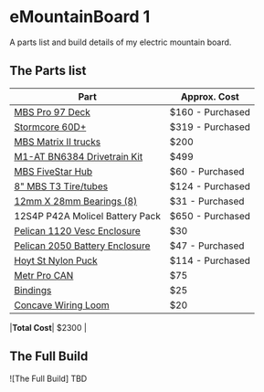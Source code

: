 # eMountainBoard 1
A parts list and build details of my electric mountain board.
## The Parts list
| Part  | Approx. Cost |
| ------------- | ------------- |
| [MBS Pro 97 Deck](https://www.mbs.com/parts/11405-mbs-pro-97-deck-dwii) | $160 - Purchased  |
| [Stormcore 60D+](https://lacroixboards.com/products/stormcore?variant=33698898509956) |$319 - Purchased |
| [MBS Matrix II trucks](https://www.mbs.com/parts/12203-mbs-metal-matrix-ii-truck-system)| $200  |
| [M1-AT BN6384 Drivetrain Kit ](https://boardnamics.com/product/dual-m1-at-drive-6384-motor-drivetrain/) | $499  |
| [MBS FiveStar Hub](https://www.mbs.com/parts/13212-mbs-fivestar-hub-1-black) | $60 - Purchased  |
| [8" MBS T3 Tire/tubes](https://www.mbs.com/parts/13136-8-mbs-roadie-tire-green-1) | $124 - Purchased  |
| [12mm X 28mm Bearings (8)](https://www.mbs.com/parts/13020-12mm-x-28mm-bearings-8-27gd9) | $31 - Purchased  |
| 12S4P P42A Molicel Battery Pack | $650 - Purchased |
| [Pelican 1120 Vesc Enclosure](https://www.amazon.com/Pelican-1120-Case-Foam-Black/dp/B0051QIBUE) | $30 |
| [Pelican 2050 Battery Enclosure](https://www.amazon.com/Waterproof-Case-Pelican-1050-Micro/dp/B001PYL1BM/ref=sr_1_3?dchild=1&keywords=1050%2Bpelican%2Bcase&qid=1611619848&s=electronics&sr=1-3&th=1) | $47 - Purchased |
| [Hoyt St Nylon Puck](https://www.hoytskate.com/collections/puck-rc/products/hoyt-st-nylon-puck-remote-control) | $114 - Purchased |
| [Metr Pro CAN](https://shop.metr.at/?product=metr-pro-can) | $75 |
| [Bindings](https://www.mbs.com/parts/14002-mbs-f1-bindings-1-pair) | $25 |
| [Concave Wiring Loom](https://www.nubx3d.com/collections/frontpage/products/concave-wire-loom) | $20 |

|**Total Cost**| $2300 |
## The Full Build
![The Full Build] TBD




